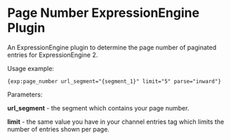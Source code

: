 # Page Number ExpressionEngine Plugin

An ExpressionEngine plugin to determine the page number of paginated entries for ExpressionEngine 2.

Usage example:
		
	{exp:page_number url_segment="{segment_1}" limit="5" parse="inward"}

Parameters:

**url_segment** - the segment which contains your page number.

**limit** - the same value you have in your channel entries tag which limits the number of entries shown per page.
